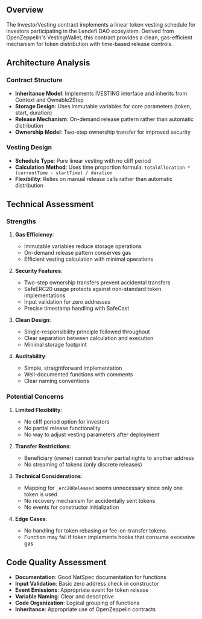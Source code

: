 ## Overview

The InvestorVesting contract implements a linear token vesting schedule for investors participating in the Lendefi DAO ecosystem. Derived from OpenZeppelin's VestingWallet, this contract provides a clean, gas-efficient mechanism for token distribution with time-based release controls.

## Architecture Analysis

### Contract Structure
- **Inheritance Model**: Implements IVESTING interface and inherits from Context and Ownable2Step
- **Storage Design**: Uses immutable variables for core parameters (token, start, duration)
- **Release Mechanism**: On-demand release pattern rather than automatic distribution
- **Ownership Model**: Two-step ownership transfer for improved security

### Vesting Design
- **Schedule Type**: Pure linear vesting with no cliff period
- **Calculation Method**: Uses time proportion formula: `totalAllocation * (currentTime - startTime) / duration`
- **Flexibility**: Relies on manual release calls rather than automatic distribution

## Technical Assessment

### Strengths

1. **Gas Efficiency**:
   - Immutable variables reduce storage operations
   - On-demand release pattern conserves gas
   - Efficient vesting calculation with minimal operations

2. **Security Features**:
   - Two-step ownership transfers prevent accidental transfers
   - SafeERC20 usage protects against non-standard token implementations
   - Input validation for zero addresses
   - Precise timestamp handling with SafeCast

3. **Clean Design**:
   - Single-responsibility principle followed throughout
   - Clear separation between calculation and execution
   - Minimal storage footprint

4. **Auditability**:
   - Simple, straightforward implementation
   - Well-documented functions with comments
   - Clear naming conventions

### Potential Concerns

1. **Limited Flexibility**:
   - No cliff period option for investors
   - No partial release functionality
   - No way to adjust vesting parameters after deployment

2. **Transfer Restrictions**:
   - Beneficiary (owner) cannot transfer partial rights to another address
   - No streaming of tokens (only discrete releases)

3. **Technical Considerations**:
   - Mapping for `_erc20Released` seems unnecessary since only one token is used
   - No recovery mechanism for accidentally sent tokens
   - No events for constructor initialization

4. **Edge Cases**:
   - No handling for token rebasing or fee-on-transfer tokens
   - Function may fail if token implements hooks that consume excessive gas

## Code Quality Assessment

- **Documentation**: Good NatSpec documentation for functions
- **Input Validation**: Basic zero address check in constructor
- **Event Emissions**: Appropriate event for token release
- **Variable Naming**: Clear and descriptive
- **Code Organization**: Logical grouping of functions
- **Inheritance**: Appropriate use of OpenZeppelin contracts